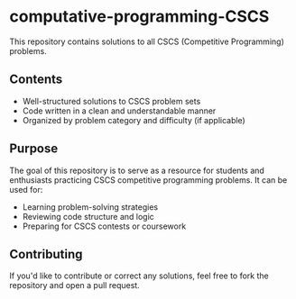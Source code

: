 # computative-programming-CSCS

This repository contains solutions to all CSCS (Competitive Programming) problems.

## Contents

- Well-structured solutions to CSCS problem sets
- Code written in a clean and understandable manner
- Organized by problem category and difficulty (if applicable)

## Purpose

The goal of this repository is to serve as a resource for students and enthusiasts practicing CSCS competitive programming problems. It can be used for:

- Learning problem-solving strategies
- Reviewing code structure and logic
- Preparing for CSCS contests or coursework

## Contributing

If you'd like to contribute or correct any solutions, feel free to fork the repository and open a pull request.

 
